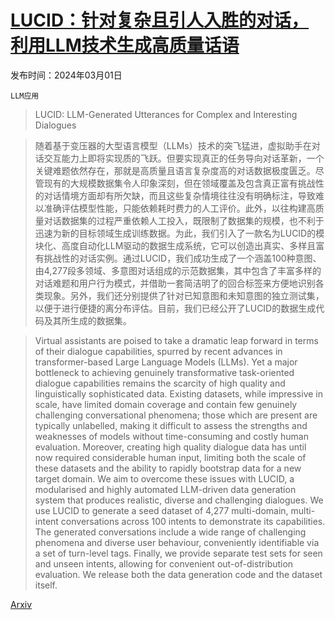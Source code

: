 # [LUCID：针对复杂且引人入胜的对话，利用LLM技术生成高质量话语](https://arxiv.org/abs/2403.00462)

发布时间：2024年03月01日

`LLM应用`

> LUCID: LLM-Generated Utterances for Complex and Interesting Dialogues

> 随着基于变压器的大型语言模型（LLMs）技术的突飞猛进，虚拟助手在对话交互能力上即将实现质的飞跃。但要实现真正的任务导向对话革新，一个关键难题依然存在，那就是高质量且语言复杂度高的对话数据极度匮乏。尽管现有的大规模数据集令人印象深刻，但在领域覆盖及包含真正富有挑战性的对话情境方面却有所欠缺，而且这些复杂情境往往没有明确标注，导致难以准确评估模型性能，只能依赖耗时费力的人工评价。此外，以往构建高质量对话数据集的过程严重依赖人工投入，既限制了数据集的规模，也不利于迅速为新的目标领域生成训练数据。为此，我们引入了一款名为LUCID的模块化、高度自动化LLM驱动的数据生成系统，它可以创造出真实、多样且富有挑战性的对话实例。通过LUCID，我们成功生成了一个涵盖100种意图、由4,277段多领域、多意图对话组成的示范数据集，其中包含了丰富多样的对话难题和用户行为模式，并借助一套简洁明了的回合标签来方便地识别各类现象。另外，我们还分别提供了针对已知意图和未知意图的独立测试集，以便于进行便捷的离分布评估。目前，我们已经公开了LUCID的数据生成代码及其所生成的数据集。

> Virtual assistants are poised to take a dramatic leap forward in terms of their dialogue capabilities, spurred by recent advances in transformer-based Large Language Models (LLMs). Yet a major bottleneck to achieving genuinely transformative task-oriented dialogue capabilities remains the scarcity of high quality and linguistically sophisticated data. Existing datasets, while impressive in scale, have limited domain coverage and contain few genuinely challenging conversational phenomena; those which are present are typically unlabelled, making it difficult to assess the strengths and weaknesses of models without time-consuming and costly human evaluation. Moreover, creating high quality dialogue data has until now required considerable human input, limiting both the scale of these datasets and the ability to rapidly bootstrap data for a new target domain. We aim to overcome these issues with LUCID, a modularised and highly automated LLM-driven data generation system that produces realistic, diverse and challenging dialogues. We use LUCID to generate a seed dataset of 4,277 multi-domain, multi-intent conversations across 100 intents to demonstrate its capabilities. The generated conversations include a wide range of challenging phenomena and diverse user behaviour, conveniently identifiable via a set of turn-level tags. Finally, we provide separate test sets for seen and unseen intents, allowing for convenient out-of-distribution evaluation. We release both the data generation code and the dataset itself.

[Arxiv](https://arxiv.org/abs/2403.00462)
